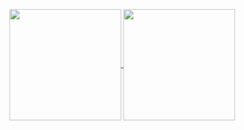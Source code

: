 <a href="https://github.com/alfredosa/github-readme-stats">
  <img height=200 align="center" src="https://vercel-github-stats-alfredosas-projects.vercel.app//api?username=alfredosa" />
</a>
<a href="https://github.com/alfredosa/convoychat">
  <img height=200 align="center" src="https://vercel-github-stats-alfredosas-projects.vercel.app//api/top-langs?username=alfredosa&layout=compact&langs_count=8&card_width=320" />
</a>
